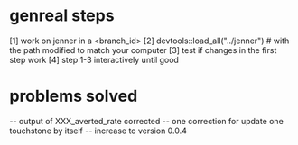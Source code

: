 # genreal steps
[1] work on jenner in a <branch_id>
[2] devtools::load_all("../jenner") # with the path modified to match your computer
[3] test if changes in the first step work
[4] step 1-3 interactively until good

# problems solved
-- output of XXX_averted_rate corrected
-- one correction for update one touchstone by itself
-- increase to version 0.0.4
